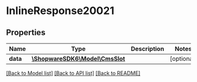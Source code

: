 # InlineResponse20021

## Properties
Name | Type | Description | Notes
------------ | ------------- | ------------- | -------------
**data** | [**\ShopwareSDK6\Model\CmsSlot**](CmsSlot.md) |  | [optional] 

[[Back to Model list]](../../README.md#documentation-for-models) [[Back to API list]](../../README.md#documentation-for-api-endpoints) [[Back to README]](../../README.md)


